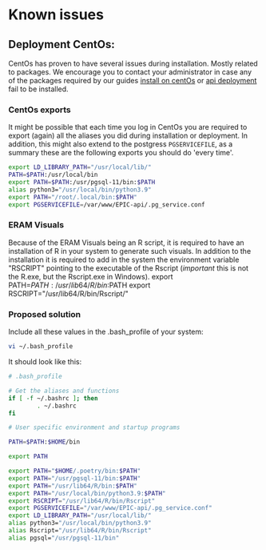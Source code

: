 # Known issues

## Deployment CentOs:

CentOs has proven to have several issues during installation. Mostly related to packages. We encourage you to contact your administrator in case any of the packages required by our guides [install on centOs](docs/guides/install_on_centos) or [api deployment](docs/guides/api_deployment) fail to be installed.

### CentOs exports
It might be possible that each time you log in CentOs you are required to export (again) all the aliases you did during installation or deployment. In addition, this might also extend to the postgress `PGSERVICEFILE`, as a summary these are the following exports you should do 'every time'. 
```bash
export LD_LIBRARY_PATH="/usr/local/lib/"
PATH=$PATH:/usr/local/bin
export PATH=$PATH:/usr/pgsql-11/bin:$PATH
alias python3="/usr/local/bin/python3.9"
export PATH="/root/.local/bin:$PATH"
export PGSERVICEFILE=/var/www/EPIC-api/.pg_service.conf
```

### ERAM Visuals
Because of the ERAM Visuals being an R script, it is required to have an installation of R in your system to generate such visuals.
In addition to the installation it is required to add in the system the environment variable "RSCRIPT" pointing to the executable of the Rscript (*important* this is not the R.exe, but the Rscript.exe in Windows).
export PATH=$PATH:/usr/lib64/R/bin:$PATH
export RSCRIPT="/usr/lib64/R/bin/Rscript/"


### Proposed solution
Include all these values in the .bash_profile of your system:
```bash
vi ~/.bash_profile
```

It should look like this:
```bash
# .bash_profile

# Get the aliases and functions
if [ -f ~/.bashrc ]; then
        . ~/.bashrc
fi

# User specific environment and startup programs

PATH=$PATH:$HOME/bin

export PATH

export PATH="$HOME/.poetry/bin:$PATH"
export PATH="/usr/pgsql-11/bin:$PATH"
export PATH="/usr/lib64/R/bin:$PATH"
export PATH="/usr/local/bin/python3.9:$PATH"
export RSCRIPT="/usr/lib64/R/bin/Rscript"
export PGSERVICEFILE="/var/www/EPIC-api/.pg_service.conf"
export LD_LIBRARY_PATH="/usr/local/lib/"
alias python3="/usr/local/bin/python3.9"
alias Rscript="/usr/lib64/R/bin/Rscript"
alias pgsql="/usr/pgsql-11/bin"
```